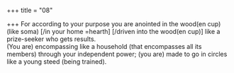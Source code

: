 +++
title = "08"

+++
For according to your purpose you are anointed in the wood(en cup)  (like soma) [/in your home =hearth] [/driven into the wood(en cup)]  like a prize-seeker who gets results.  
(You are) encompassing like a household (that encompasses all its  
members) through your independent power; (you are) made to go in  circles like a young steed (being trained).  